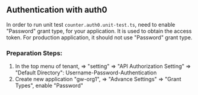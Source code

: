 ## Authentication with auth0

In order to run unit test `counter.auth0.unit-test.ts`, need to enable "Password" grant type, for your application.
It is used to obtain the access token. For production application, it should not use "Password" grant type. 

### Preparation Steps:
1. In the top menu of tenant, => "setting" => "API Authorization Setting" => "Default Directory": Username-Password-Authentication
1. Create new application "gw-org1", => "Advance Settings" => "Grant Types", enable "Password"
 
